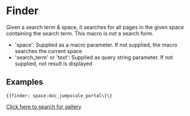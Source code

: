 Finder
======

Given a search term & space, it searches for all pages in the given
space containing the search term. This macro is *not* a search form.

-   'space': Supplied as a macro parameter. If not supplied, the macro
    searches the current space
-   'search\_term' or 'text': Supplied as query string parameter. If not
    supplied, not result is displayed

Examples
--------

```
{{finder: space:doc_jumpscale_portal\}\}
```

[Click here to search for gallery](?search_term=gallery)
